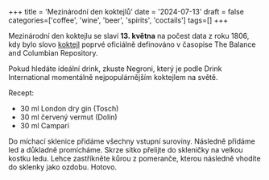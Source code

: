 +++
title = 'Mezinárodní den koktejlů'
date = '2024-07-13'
draft = false
categories=['coffee', 'wine', 'beer', 'spirits', 'coctails']
tags=[]
+++

Mezinárodní den koktejlu se slaví **13. května** na počest data z roku 1806, kdy bylo slovo [koktejl](https://en.wikipedia.org/wiki/World_Cocktail_Day) poprvé oficiálně definováno v časopise The Balance and Columbian Repository. 

Pokud hledáte ideální drink, zkuste Negroni, který je podle Drink International momentálně nejpopulárnějším koktejlem na světě.

Recept:

- 30 ml London dry gin (Tosch)
- 30 ml červený vermut (Dolin)
- 30 ml Campari

Do míchací sklenice přidáme všechny vstupní suroviny. Následně přidáme led a důkladně promícháme. Skrze sítko přelijte do skleničky na velkou kostku ledu. Lehce zastříkněte kůrou z pomeranče, kterou následně vhodíte do sklenky jako ozdobu. Hotovo. 
